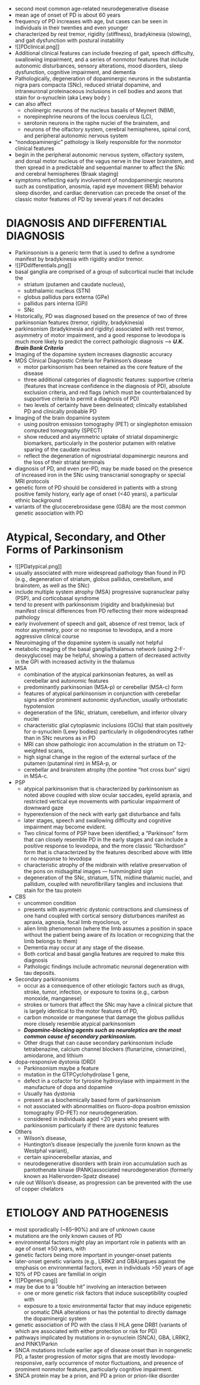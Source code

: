 - second most common age-related neurodegenerative disease
- mean age of onset of PD is about 60 years
- frequency of PD increases with age, but cases can be seen in individuals in their twenties and even younger
- characterized by rest tremor, rigidity (stiffness), bradykinesia (slowing), and gait dysfunction with postural instability
- ![[PDclinical.png]]
- Additional clinical features can include freezing of gait, speech difficulty, swallowing impairment, and a series of nonmotor features that include autonomic disturbances, sensory alterations, mood disorders, sleep dysfunction, cognitive impairment, and dementia
- Pathologically, degeneration of dopaminergic neurons in the substantia nigra pars compacta (SNc), reduced striatal dopamine, and intraneuronal proteinaceous inclusions in cell bodies and axons that stain for α-synuclein (aka Lewy body )
- can also affect 
    - cholinergic neurons of the nucleus basalis of Meynert (NBM), 
    - norepinephrine neurons of the locus coeruleus (LC), 
    - serotonin neurons in the raphe nuclei of the brainstem, and 
    - neurons of the olfactory system, cerebral hemispheres, spinal cord, and peripheral autonomic nervous system
- “nondopaminergic” pathology is likely responsible for the nonmotor clinical features
- begin in the peripheral autonomic nervous system, olfactory system, and dorsal motor nucleus of the vagus nerve in the lower brainstem, and then spread in a predictable and sequential manner to affect the SNc and cerebral hemispheres (Braak staging)
- symptoms reflecting early involvement of nondopaminergic neurons such as constipation, anosmia, rapid eye movement (REM) behavior sleep disorder, and cardiac denervation can precede the onset of the classic motor features of PD by several years if not decades
# DIAGNOSIS AND DIFFERENTIAL DIAGNOSIS
- Parkinsonism is a generic term that is used to define a syndrome manifest by bradykinesia with rigidity and/or tremor.
- ![[PDdifferentials.png]]
- basal ganglia are comprised of a group of subcortical nuclei that include the 
    - striatum (putamen and caudate nucleus),
    - subthalamic nucleus (STN) 
    - globus pallidus pars externa (GPe)
    - pallidus pars interna (GPi)
    - SNc
- Historically, PD was diagnosed based on the presence of two of three parkinsonian features (tremor, rigidity, bradykinesia)
- parkinsonism (bradykinesia and rigidity) associated with rest tremor, asymmetry of motor impairment, and a good response to levodopa is much more likely to predict the correct pathologic diagnosis —> ***U.K. Brain Bank Criteria*** 
- Imaging of the dopamine system increases diagnostic accuracy
- MDS Clinical Diagnostic Criteria for Parkinson’s disease
    - motor parkinsonism has been retained as the core feature of the disease
    - three additional categories of diagnostic features: supportive criteria (features that increase confidence in the diagnosis of PD), absolute exclusion criteria, and red flags (which must be counterbalanced by supportive criteria to permit a diagnosis of PD)
    - two levels of certainty have been delineated; clinically established PD and clinically probable PD
- Imaging of the brain dopamine system
    - using positron emission tomography (PET) or singlephoton emission computed tomography (SPECT)
    - show reduced and asymmetric uptake of striatal dopaminergic biomarkers, particularly in the posterior putamen with relative sparing of the caudate nucleus
    - reflect the degeneration of nigrostriatal dopaminergic neurons and the loss of their striatal terminals
- diagnosis of PD, and even pre-PD, may be made based on the presence of increased iron in the SNc using transcranial sonography or special MRI protocols 
- genetic form of PD should be considered in patients with a strong positive family history, early age of onset (<40 years), a particular ethnic background
- variants of the glucocerebrosidase gene (GBA) are the most common genetic association with PD
# Atypical, Secondary, and Other Forms of Parkinsonism
- ![[PDatypical.png]]
- usually associated with more widespread pathology than found in PD (e.g., degeneration of striatum, globus pallidus, cerebellum, and brainstem, as well as the SNc)
- include multiple system atrophy (MSA) progressive supranuclear palsy (PSP), and corticobasal syndrome
- tend to present with parkinsonism (rigidity and bradykinesia) but manifest clinical differences from PD reflecting their more widespread pathology
- early involvement of speech and gait, absence of rest tremor, lack of motor asymmetry, poor or no response to levodopa, and a more aggressive clinical course
- Neuroimaging of the dopamine system is usually not helpful
- metabolic imaging of the basal ganglia/thalamus network (using 2-F-deoxyglucose) may be helpful, showing a pattern of decreased activity in the GPi with increased activity in the thalamus
- MSA 
    - combination of the atypical parkinsonian features, as well as cerebellar and autonomic features
    - predominantly parkinsonian (MSA-p) or cerebellar (MSA-c) form
    - features of atypical parkinsonism in conjunction with cerebellar signs and/or prominent autonomic dysfunction, usually orthostatic hypotension
    - degeneration of the SNc, striatum, cerebellum, and inferior olivary nuclei
    - characteristic glial cytoplasmic inclusions (GCIs) that stain positively for α-synuclein (Lewy bodies) particularly in oligodendrocytes rather than in SNc neurons as in PD
    - MRI can show pathologic iron accumulation in the striatum on T2-weighted scans,
    - high signal change in the region of the external surface of the putamen (putaminal rim) in MSA-p, or 
    - cerebellar and brainstem atrophy (the pontine “hot cross bun” sign) in MSA-c.
- PSP
    - atypical parkinsonism that is characterized by parkinsonism as noted above coupled with slow ocular saccades, eyelid apraxia, and restricted vertical eye movements with particular impairment of downward gaze
    - hyperextension of the neck with early gait disturbance and falls
    - later stages, speech and swallowing difficulty and cognitive impairment may become evident.
    - Two clinical forms of PSP have been identified; a “Parkinson” form that can closely resemble PD in the early stages and can include a positive response to levodopa, and the more classic “Richardson” form that is characterized by the features described above with little or no response to levodopa
    - characteristic atrophy of the midbrain with relative preservation of the pons on midsagittal images — hummingbird sign
    - degeneration of the SNc, striatum, STN, midline thalamic nuclei, and pallidum, coupled with neurofibrillary tangles and inclusions that stain for the tau protein
- CBS 
    - uncommon condition 
    - presents with asymmetric dystonic contractions and clumsiness of one hand coupled with cortical sensory disturbances manifest as apraxia, agnosia, focal limb myoclonus, or 
    - alien limb phenomenon (where the limb assumes a position in space without the patient being aware of its location or recognizing that the limb belongs to them)
    - Dementia may occur at any stage of the disease. 
    - Both cortical and basal ganglia features are required to make this diagnosis
    - Pathologic findings include achromatic neuronal degeneration with tau deposits.
- Secondary parkinsonisms 
    - occur as a consequence of other etiologic factors such as drugs, stroke, tumor, infection, or exposure to toxins (e.g., carbon monoxide, manganese)
    - strokes or tumors that affect the SNc may have a clinical picture that is largely identical to the motor features of PD,
    - carbon monoxide or manganese that damage the globus pallidus more closely resemble atypical parkinsonism
    - ***Dopamine-blocking agents such as neuroleptics are the most common cause of secondary parkinsonism.***
    - Other drugs that can cause secondary parkinsonism include tetrabenazine, calcium channel blockers (flunarizine, cinnarizine), amiodarone, and lithium
- dopa-responsive dystonia (DRD)
    - Parkinsonism maybe a feature 
    - mutation in the GTPCyclohydrolase 1 gene,
    - defect in a cofactor for tyrosine hydroxylase with impairment in the manufacture of dopa and dopamine
    - Usually has dystonia 
    - present as a biochemically based form of parkinsonism
    - not associated with abnormalities on fluoro-dopa positron emission tomography (FD-PET) nor neurodegeneration.
    - considered in individuals aged <20 years who present with parkinsonism particularly if there are dystonic features
- Others 
    - Wilson’s disease, 
    - Huntington’s disease (especially the juvenile form known as the Westphal variant), 
    - certain spinocerebellar ataxias, and 
    - neurodegenerative disorders with brain iron accumulation such as pantothenate kinase (PANK)associated neurodegeneration (formerly known as Hallervorden-Spatz disease)
- rule out Wilson’s disease, as progression can be prevented with the use of copper chelators
# ETIOLOGY AND PATHOGENESIS
- most sporadically (~85–90%) and are of unknown cause
- mutations are the only known causes of PD
- environmental factors might play an important role in patients with an age of onset ≥50 years, with 
- genetic factors being more important in younger-onset patients
- later-onset genetic variants (e.g., LRRK2 and GBA)argues against the emphasis on environmental factors, even in individuals >50 years of age
- 10% of PD cases are familial in origin
- ![[PDgenes.png]]
- may be due to a “double hit” involving an interaction between
	- one or more genetic risk factors that induce susceptibility coupled with 
	- exposure to a toxic environmental factor that may induce epigenetic or somatic DNA alterations or has the potential to directly damage the dopaminergic system 
- genetic association of PD with the class II HLA gene DRB1 (variants of which are associated with either protection or risk for PD)
- pathways implicated by mutations in α-synuclein (SNCA), GBA, LRRK2, and PINK1/Parkin
- SNCA mutations include earlier age of disease onset than in nongenetic PD, a faster progression of motor signs that are mostly levodopa-responsive, early occurrence of motor fluctuations, and presence of prominent nonmotor features, particularly cognitive impairment.
- SNCA protein may be a prion, and PD a prion or prion-like disorder
